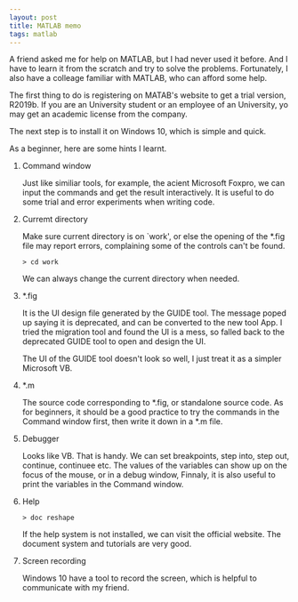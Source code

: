 ```yaml
---
layout: post
title: MATLAB memo
tags: matlab
---
```


A friend asked me for help on MATLAB, but I had never used it before.
And I have to learn it from the scratch and try to solve the problems.
Fortunately, I also have a colleage familiar with MATLAB, who can afford
some help.

The first thing to do is registering on MATAB's website to get a trial
version, R2019b. If you are an University student or an employee of an
University, yo may get an academic license from the company.

The next step is to install it on Windows 10, which is simple and quick.

As a beginner, here are some hints I learnt.

1.  Command window
    
    Just like similiar tools, for example, the acient Microsoft Foxpro,
    we can input the commands and get the result interactively. It is 
    useful to do some trial and error experiments when writing code.

2.  Curremt directory
    
    Make sure current directory is on \`work', or else the opening of the
    \*.fig file may report errors, complaining some of the controls can't
    be found.
    
        > cd work
    
    We can always change the current directory when needed.

3.  \*.fig
    
    It is the UI design file generated by the GUIDE tool. The message poped
    up saying it is deprecated, and can be converted to the new tool App.
    I tried the migration tool and found the UI is a mess, so falled back
    to the deprecated GUIDE tool to open and design the UI.
    
    The UI of the GUIDE tool doesn't look so well, I just treat it as a 
    simpler Microsoft VB.

4.  \*.m
    
    The source code corresponding to \*.fig, or standalone source code.
    As for beginners, it should be a good practice to try  the commands
    in the Command window first, then write it down in a \*.m file.

5.  Debugger
    
    Looks like VB. That is handy. We can set breakpoints, step into, 
    step out, continue, continuee etc. The values of the variables can
    show up on the focus of the mouse, or in a debug window, Finnaly,
    it is also useful to print the variables in the Command window.

6.  Help
    
        > doc reshape   
    
    If the help system is not installed, we can visit the official website.
    The document system and tutorials are very good.

7.  Screen recording
    
    Windows 10 have a tool to record the screen, which is helpful to communicate
    with my friend.


